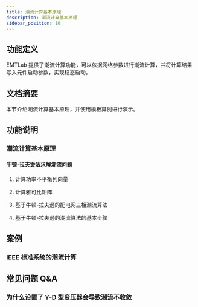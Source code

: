 ```yaml
---
title: 潮流计算基本原理
description: 潮流计算基本原理
sidebar_position: 10
---
```


## 功能定义
EMTLab 提供了潮流计算功能，可以依据网络参数进行潮流计算，并将计算结果写入元件启动参数，实现稳态启动。

## 文档摘要
本节介绍潮流计算基本原理，并使用模板算例进行演示。

## 功能说明
### 潮流计算基本原理
#### 牛顿-拉夫逊法求解潮流问题
1. 计算功率不平衡列向量

2. 计算雅可比矩阵

3. 基于牛顿-拉夫逊的配电网三相潮流算法

4. 基于牛顿-拉夫逊的潮流算法的基本步骤

## 案例
### IEEE 标准系统的潮流计算

## 常见问题 Q&A
### 为什么设置了 Y-D 型变压器会导致潮流不收敛
